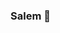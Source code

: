 ### Salem 👋

<!--
**enumcase/enumcase** is a ✨ _special_ ✨ repository because its `README.md` (this file) appears on your GitHub profile.

<img src="https://github.com/enumcase/enumcase/blob/main/assets/background.jpg">

I'm Margulan, 2nd year CS student at Nazarbayev University.
Feel free to call me Mark.

- 🍎 iOS and Swift enthusiast. 
- 💻 I enjoy low-level programming.
- 🍱 I love Japanese cooking.
- 🌇 Sunset and anime lover.
